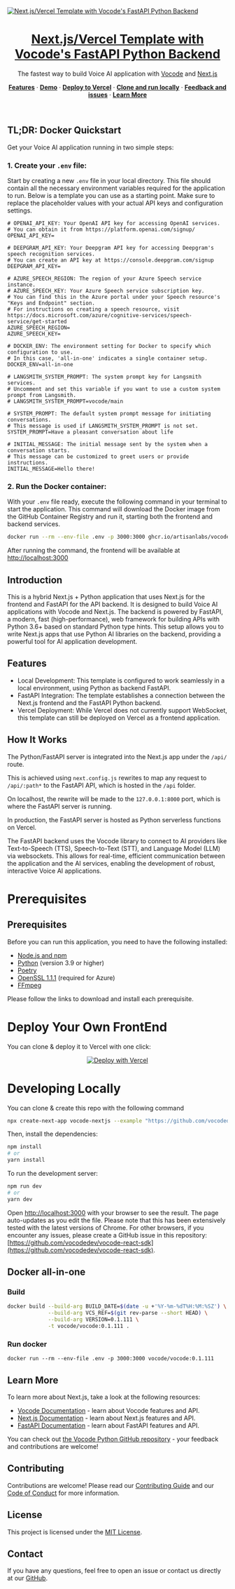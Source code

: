 <a href="https://github.com/vocodedev/vocode-next-template">
  <img alt="Next.js/Vercel Template with Vocode's FastAPI Python Backend" src="public/readme_hero.webp">
  <h1 align="center">Next.js/Vercel Template with Vocode's FastAPI Python Backend</h1>
</a>

<p align="center">
  The fastest way to build Voice AI application with 
  <a href="https://vocode.dev" target="_blank" rel="noopener noreferrer"> Vocode</a> and 
  <a href="https://nextjs.org" target="_blank" rel="noopener noreferrer"> Next.js</a>
</p>

<p align="center">
  <a href="#features"><strong>Features</strong></a> ·
  <a href="#demo"><strong>Demo</strong></a> ·
  <a href="https://vercel.com/new/clone?repository-url=https%3A%2F%2Fgithub.com%2Fvocodedev%2Fvocode-next-template&demo-title=Next.js%2FVercel%20Template%20with%20Vocode's&demo-description=The%20fastest%20way%20to%20build%20Voice%20AI%20application%20with%20Vocode%20and%20Next.js&demo-image=https%3A%2F%2Fraw.githubusercontent.com%2Fvocodedev%2Fvocode-next-template%2Fmain%2Fpublic%2Freadme_hero.webp"><strong>Deploy to Vercel</strong></a> ·
  <a href="#developing-locally"><strong>Clone and run locally</strong></a> ·
  <a href="#feedback-and-issues"><strong>Feedback and issues</strong></a> ·
  <a href="#learn-more"><strong>Learn More</strong></a>
</p>
<br/>

## TL;DR: Docker Quickstart

Get your Voice AI application running in two simple steps:

### 1. **Create your `.env` file:**
Start by creating a new `.env` file in your local directory. This file should contain all the necessary environment variables required for the application to run. Below is a template you can use as a starting point. Make sure to replace the placeholder values with your actual API keys and configuration settings.

```plaintext
# OPENAI_API_KEY: Your OpenAI API key for accessing OpenAI services.
# You can obtain it from https://platform.openai.com/signup/
OPENAI_API_KEY=

# DEEPGRAM_API_KEY: Your Deepgram API key for accessing Deepgram's speech recognition services.
# You can create an API key at https://console.deepgram.com/signup
DEEPGRAM_API_KEY=

# AZURE_SPEECH_REGION: The region of your Azure Speech service instance.
# AZURE_SPEECH_KEY: Your Azure Speech service subscription key.
# You can find this in the Azure portal under your Speech resource's "Keys and Endpoint" section.
# For instructions on creating a speech resource, visit https://docs.microsoft.com/azure/cognitive-services/speech-service/get-started
AZURE_SPEECH_REGION=
AZURE_SPEECH_KEY=

# DOCKER_ENV: The environment setting for Docker to specify which configuration to use.
# In this case, 'all-in-one' indicates a single container setup.
DOCKER_ENV=all-in-one

# LANGSMITH_SYSTEM_PROMPT: The system prompt key for Langsmith services.
# Uncomment and set this variable if you want to use a custom system prompt from Langsmith.
# LANGSMITH_SYSTEM_PROMPT=vocode/main

# SYSTEM_PROMPT: The default system prompt message for initiating conversations.
# This message is used if LANGSMITH_SYSTEM_PROMPT is not set.
SYSTEM_PROMPT=Have a pleasant conversation about life

# INITIAL_MESSAGE: The initial message sent by the system when a conversation starts.
# This message can be customized to greet users or provide instructions.
INITIAL_MESSAGE=Hello there!
```

### 2. **Run the Docker container:**
With your `.env` file ready, execute the following command in your terminal to start the application. This command will download the Docker image from the GitHub Container Registry and run it, starting both the frontend and backend services.

```bash
docker run --rm --env-file .env -p 3000:3000 ghcr.io/artisanlabs/vocode-next-template:latest
```
After running the command, the frontend will be available at [http://localhost:3000](http://localhost:3000)

## Introduction

This is a hybrid Next.js + Python application that uses Next.js for the frontend and FastAPI for the API backend. It is designed to build Voice AI applications with Vocode and Next.js. The backend is powered by FastAPI, a modern, fast (high-performance), web framework for building APIs with Python 3.6+ based on standard Python type hints. This setup allows you to write Next.js apps that use Python AI libraries on the backend, providing a powerful tool for AI application development.

## Features

- Local Development: This template is configured to work seamlessly in a local environment, using Python as backend FastAPI.
- FastAPI Integration: The template establishes a connection between the Next.js frontend and the FastAPI Python backend.
- Vercel Deployment: While Vercel does not currently support WebSocket, this template can still be deployed on Vercel as a frontend application.

## How It Works

The Python/FastAPI server is integrated into the Next.js app under the `/api/` route.

This is achieved using `next.config.js` rewrites to map any request to `/api/:path*` to the FastAPI API, which is hosted in the `/api` folder.

On localhost, the rewrite will be made to the `127.0.0.1:8000` port, which is where the FastAPI server is running.

In production, the FastAPI server is hosted as Python serverless functions on Vercel.

The FastAPI backend uses the Vocode library to connect to AI providers like Text-to-Speech (TTS), Speech-to-Text (STT), and Language Model (LLM) via websockets. This allows for real-time, efficient communication between the application and the AI services, enabling the development of robust, interactive Voice AI applications.

# Prerequisites

## Prerequisites

Before you can run this application, you need to have the following installed:

- [Node.js and npm](https://nodejs.org/en/download/)
- [Python](https://www.python.org/downloads/) (version 3.9 or higher)
- [Poetry](https://python-poetry.org/docs/#installation)
- [OpenSSL 1.1.1](https://learn.microsoft.com/en-us/azure/ai-services/speech-service/quickstarts/setup-platform?tabs=linux%2Cubuntu%2Cdotnetcli%2Cdotnet%2Cjre%2Cmaven%2Cnodejs%2Cmac%2Cpypi&pivots=programming-language-python) (required for Azure)
- [FFmpeg](https://ffmpeg.org/download.html)

Please follow the links to download and install each prerequisite.


# Deploy Your Own FrontEnd
You can clone & deploy it to Vercel with one click:

<p align="center">
  <a href="https://vercel.com/new/clone?repository-url=https%3A%2F%2Fgithub.com%2Fvocodedev%2Fvocode-next-template&demo-title=Next.js%2FVercel%20Template%20with%20Vocode's&demo-description=The%20fastest%20way%20to%20build%20Voice%20AI%20application%20with%20Vocode%20and%20Next.js&demo-image=https%3A%2F%2Fraw.githubusercontent.com%2Fvocodedev%2Fvocode-next-template%2Fmain%2Fpublic%2Freadme_hero.webp">
    <img src="https://vercel.com/button" alt="Deploy with Vercel">
  </a>
</p>

# Developing Locally
You can clone & create this repo with the following command

```bash
npx create-next-app vocode-nextjs --example "https://github.com/vocodedev/vocode-next-template"
```

Then, install the dependencies:

```bash
npm install
# or
yarn install
```

To run the development server:

```bash
npm run dev
# or
yarn dev
```

Open [http://localhost:3000](http://localhost:3000) with your browser to see the result. The page auto-updates as you edit the file. Please note that this has been extensively tested with the latest versions of Chrome. For other browsers, if you encounter any issues, please create a GitHub issue in this repository: [https://github.com/vocodedev/vocode-react-sdk](https://github.com/vocodedev/vocode-react-sdk).

## Docker all-in-one

### Build
```bash
docker build --build-arg BUILD_DATE=$(date -u +'%Y-%m-%dT%H:%M:%SZ') \
             --build-arg VCS_REF=$(git rev-parse --short HEAD) \
             --build-arg VERSION=0.1.111 \
             -t vocode/vocode:0.1.111 .

```
### Run docker

```
docker run --rm --env-file .env -p 3000:3000 vocode/vocode:0.1.111
```

## Learn More

To learn more about Next.js, take a look at the following resources:

- [Vocode Documentation](https://docs.vocode.dev/welcome) - learn about Vocode features and API.
- [Next.js Documentation](https://nextjs.org/docs) - learn about Next.js features and API.
- [FastAPI Documentation](https://fastapi.tiangolo.com/) - learn about FastAPI features and API.

You can check out [the Vocode Python GitHub repository](https://github.com/vocodedev/vocode-python) - your feedback and contributions are welcome!

## Contributing

Contributions are welcome! Please read our [Contributing Guide](./CONTRIBUTING.md) and our [Code of Conduct](./CODE_OF_CONDUCT.md) for more information.

## License

This project is licensed under the [MIT License](./LICENSE).

## Contact

If you have any questions, feel free to open an issue or contact us directly at our [GitHub](https://github.com/vocodedev).
